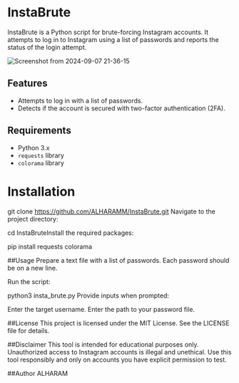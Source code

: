 # InstaBrute

InstaBrute is a Python script for brute-forcing Instagram accounts. It attempts to log in to Instagram using a list of passwords and reports the status of the login attempt.

![Screenshot from 2024-09-07 21-36-15](https://github.com/user-attachments/assets/6bc7ef39-9030-4643-a18f-298bce917d57)


## Features

- Attempts to log in with a list of passwords.
- Detects if the account is secured with two-factor authentication (2FA).

## Requirements

- Python 3.x
- `requests` library
- `colorama` library

# Installation

git clone https://github.com/ALHARAMM/InstaBrute.git
Navigate to the project directory:

cd InstaBruteInstall the required packages:

pip install requests colorama

##Usage
Prepare a text file with a list of passwords. Each password should be on a new line.

Run the script:

python3 insta_brute.py
Provide inputs when prompted:

Enter the target username.
Enter the path to your password file.

##License
This project is licensed under the MIT License. See the LICENSE file for details.

##Disclaimer
This tool is intended for educational purposes only. Unauthorized access to Instagram accounts is illegal and unethical. Use this tool responsibly and only on accounts you have explicit permission to test.

##Author
ALHARAM






